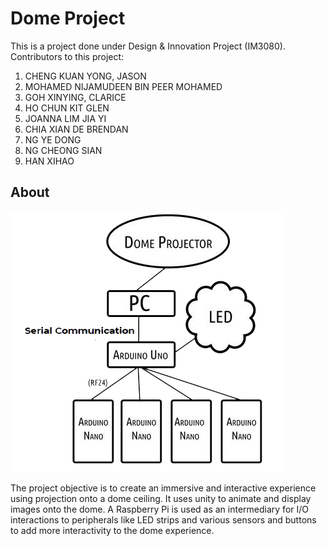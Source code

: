 # Dome Project
This is a project done under Design & Innovation Project (IM3080). 
Contributors to this project: 
1. CHENG KUAN YONG, JASON
2. MOHAMED NIJAMUDEEN BIN PEER MOHAMED
3. GOH XINYING, CLARICE
4. HO CHUN KIT GLEN
5. JOANNA LIM JIA YI
6. CHIA XIAN DE BRENDAN
7. NG YE DONG
8. NG CHEONG SIAN
9. HAN XIHAO

## About
![Alt text](./Images/Icons/Architecture.png)

The project objective is to create an immersive and interactive experience using projection onto a dome ceiling.
It uses unity to animate and display images onto the dome. A Raspberry Pi is used as an intermediary for I/O interactions
to peripherals like LED strips and various sensors and buttons to add more interactivity to the dome experience.
